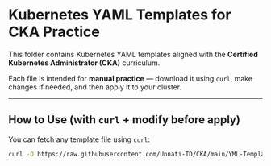 # Kubernetes YAML Templates for CKA Practice

This folder contains Kubernetes YAML templates aligned with the **Certified Kubernetes Administrator (CKA)** curriculum.

Each file is intended for **manual practice** — download it using `curl`, make changes if needed, and then apply it to your cluster.

---

## How to Use (with `curl` + modify before apply)

You can fetch any template file using `curl`:

```bash
curl -O https://raw.githubusercontent.com/Unnati-TD/CKA/main/YML-Template/<file-name>.yaml
```
